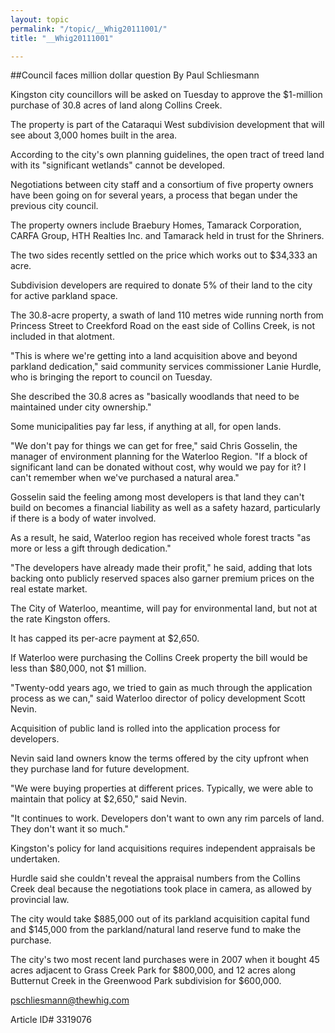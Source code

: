 ```yaml
---
layout: topic
permalink: "/topic/__Whig20111001/"
title: "__Whig20111001"

---
```


##Council faces million dollar question
By Paul Schliesmann




Kingston city councillors will be asked on Tuesday to approve the $1-million purchase of 30.8 acres of land along Collins Creek.

The property is part of the Cataraqui West subdivision development that will see about 3,000 homes built in the area.

According to the city's own planning guidelines, the open tract of treed land with its "significant wetlands" cannot be developed.

Negotiations between city staff and a consortium of five property owners have been going on for several years, a process that began under the previous city council.

The property owners include Braebury Homes, Tamarack Corporation, CARFA Group, HTH Realties Inc. and Tamarack held in trust for the Shriners.

The two sides recently settled on the price which works out to $34,333 an acre.

Subdivision developers are required to donate 5% of their land to the city for active parkland space.

The 30.8-acre property, a swath of land 110 metres wide running north from Princess Street to Creekford Road on the east side of Collins Creek, is not included in that alotment.

"This is where we're getting into a land acquisition above and beyond parkland dedication," said community services commissioner Lanie Hurdle, who is bringing the report to council on Tuesday.

She described the 30.8 acres as "basically woodlands that need to be maintained under city ownership."

Some municipalities pay far less, if anything at all, for open lands.

"We don't pay for things we can get for free," said Chris Gosselin, the manager of environment planning for the Waterloo Region. "If a block of significant land can be donated without cost, why would we pay for it? I can't remember when we've purchased a natural area."

Gosselin said the feeling among most developers is that land they can't build on becomes a financial liability as well as a safety hazard, particularly if there is a body of water involved.

As a result, he said, Waterloo region has received whole forest tracts "as more or less a gift through dedication."

"The developers have already made their profit," he said, adding that lots backing onto publicly reserved spaces also garner premium prices on the real estate market.

The City of Waterloo, meantime, will pay for environmental land, but not at the rate Kingston offers.

It has capped its per-acre payment at $2,650.

If Waterloo were purchasing the Collins Creek property the bill would be less than $80,000, not $1 million.

"Twenty-odd years ago, we tried to gain as much through the application process as we can," said Waterloo director of policy development Scott Nevin.

Acquisition of public land is rolled into the application process for developers.

Nevin said land owners know the terms offered by the city upfront when they purchase land for future development.

"We were buying properties at different prices. Typically, we were able to maintain that policy at $2,650," said Nevin.

"It continues to work. Developers don't want to own any rim parcels of land. They don't want it so much."

Kingston's policy for land acquisitions requires independent appraisals be undertaken.

Hurdle said she couldn't reveal the appraisal numbers from the Collins Creek deal because the negotiations took place in camera, as allowed by provincial law.

The city would take $885,000 out of its parkland acquisition capital fund and $145,000 from the parkland/natural land reserve fund to make the purchase.

The city's two most recent land purchases were in 2007 when it bought 45 acres adjacent to Grass Creek Park for $800,000, and 12 acres along Butternut Creek in the Greenwood Park subdivision for $600,000.



pschliesmann@thewhig.com

Article ID# 3319076
